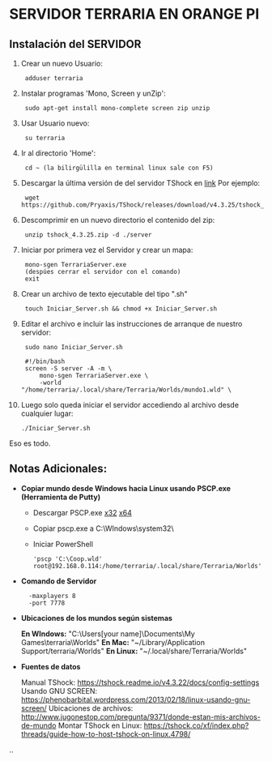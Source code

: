 
# SERVIDOR TERRARIA EN ORANGE PI

## Instalación del SERVIDOR

1. Crear un nuevo Usuario:

		adduser terraria

2. Instalar programas 'Mono, Screen y unZip':

		sudo apt-get install mono-complete screen zip unzip

3. Usar Usuario nuevo:

		su terraria

4. Ir al directorio 'Home':

		cd ~ (la bilirgülilla en terminal linux sale con F5) 

5. Descargar la última versión de del servidor TShock en [link](https://github.com/NyxStudios/TShock/releases/)
Por ejemplo:

		wget https://github.com/Pryaxis/TShock/releases/download/v4.3.25/tshock_4.3.25.zip

6. Descomprimir en un nuevo directorio el contenido del zip:

		unzip tshock_4.3.25.zip -d ./server

7. Iniciar por primera vez el Servidor y crear un mapa:

		mono-sgen TerrariaServer.exe
		(despúes cerrar el servidor con el comando)
		exit

8. Crear un archivo de texto ejecutable del tipo ".sh"

		touch Iniciar_Server.sh && chmod +x Iniciar_Server.sh

9. Editar el archivo e incluir las instrucciones de arranque de nuestro servidor:

		sudo nano Iniciar_Server.sh

		#!/bin/bash
		screen -S server -A -m \
			mono-sgen TerrariaServer.exe \
			-world "/home/terraria/.local/share/Terraria/Worlds/mundo1.wld" \

			
10. Luego solo queda iniciar el servidor accediendo al archivo desde cualquier lugar:

		./Iniciar_Server.sh


Eso es todo.



## Notas Adicionales:

- **Copiar mundo desde Windows hacia Linux usando PSCP.exe (Herramienta de Putty)**

  - Descargar PSCP.exe [x32](https://the.earth.li/~sgtatham/putty/latest/w32/pscp.exe) [x64](https://the.earth.li/~sgtatham/putty/latest/w64/pscp.exe)
  - Copiar pscp.exe a C:\WIndows\system32\
  - Iniciar PowerShell

		'pscp 'C:\Coop.wld' root@192.168.0.114:/home/terraria/.local/share/Terraria/Worlds'

- **Comando de Servidor**

		-maxplayers 8
		-port 7778


- **Ubicaciones de los mundos según sistemas**

	**En WIndows:** "C:\Users\[your name]\Documents\My Games\terraria\Worlds"
	**En Mac:** "~/Library/Application Support/terraria/Worlds"
	**En Linux:** "~/.local/share/Terraria/Worlds"



- **Fuentes de datos**

	Manual TShock: https://tshock.readme.io/v4.3.22/docs/config-settings
	Usando GNU SCREEN: https://phenobarbital.wordpress.com/2013/02/18/linux-usando-gnu-screen/
	Ubicaciones de archivos: http://www.jugonestop.com/pregunta/9371/donde-estan-mis-archivos-de-mundo
	Montar TShock en Linux: https://tshock.co/xf/index.php?threads/guide-how-to-host-tshock-on-linux.4798/



..